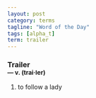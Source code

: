 ```yaml
---
layout: post
category: terms
tagline: "Word of the Day"
tags: [alpha_t]
term: trailer
---
```


<h3>Trailer<br/> <small>&mdash; v. (trai<span>&middot;</span>ler)</small></h3>
<p><ol>
<li>to follow a lady</li>
</ol></p>
